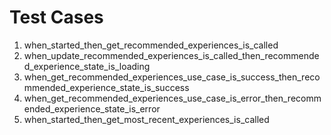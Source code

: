 # Test Cases

1. when_started_then_get_recommended_experiences_is_called
2. when_update_recommended_experiences_is_called_then_recommended_experience_state_is_loading
3. when_get_recommended_experiences_use_case_is_success_then_recommended_experience_state_is_success
4. when_get_recommended_experiences_use_case_is_error_then_recommended_experience_state_is_error
5. when_started_then_get_most_recent_experiences_is_called